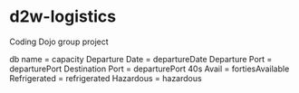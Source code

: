 # d2w-logistics
Coding Dojo group project
                 
db name = capacity
Departure Date = departureDate
Departure Port = departurePort
Destination Port = departurePort
40s Avail = fortiesAvailable
Refrigerated = refrigerated
Hazardous = hazardous
                    
